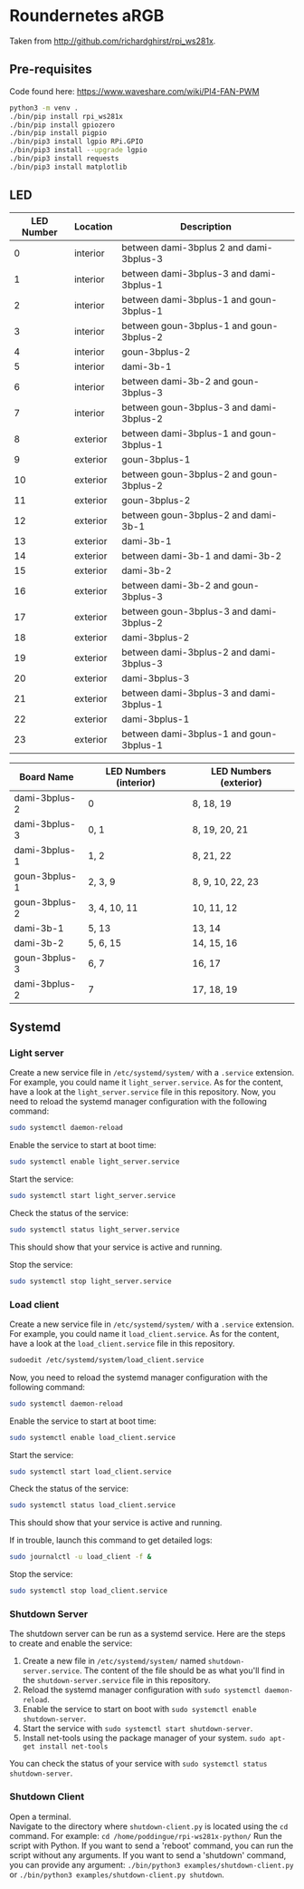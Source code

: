 # Roundernetes aRGB

Taken from  http://github.com/richardghirst/rpi_ws281x.

## Pre-requisites

Code found here: https://www.waveshare.com/wiki/PI4-FAN-PWM
```bash
python3 -m venv .
./bin/pip install rpi_ws281x
./bin/pip install gpiozero
./bin/pip install pigpio
./bin/pip3 install lgpio RPi.GPIO
./bin/pip3 install --upgrade lgpio
./bin/pip3 install requests
./bin/pip3 install matplotlib
```

## LED

| LED Number | Location | Description                             |
|------------|----------|-----------------------------------------|
| 0          | interior | between dami-3bplus 2 and dami-3bplus-3 |
| 1          | interior | between dami-3bplus-3 and dami-3bplus-1 |
| 2          | interior | between dami-3bplus-1 and goun-3bplus-1 |
| 3          | interior | between goun-3bplus-1 and goun-3bplus-2 |
| 4          | interior | goun-3bplus-2                           |
| 5          | interior | dami-3b-1                               |
| 6          | interior | between dami-3b-2 and goun-3bplus-3     |
| 7          | interior | between goun-3bplus-3 and dami-3bplus-2 |
| 8          | exterior | between dami-3bplus-1 and goun-3bplus-1 |
| 9          | exterior | goun-3bplus-1                           |
| 10         | exterior | between goun-3bplus-2 and goun-3bplus-2 |
| 11         | exterior | goun-3bplus-2                           |
| 12         | exterior | between goun-3bplus-2 and dami-3b-1     |
| 13         | exterior | dami-3b-1                               |
| 14         | exterior | between dami-3b-1 and dami-3b-2         |
| 15         | exterior | dami-3b-2                               |
| 16         | exterior | between dami-3b-2 and goun-3bplus-3     |
| 17         | exterior | between goun-3bplus-3 and dami-3bplus-2 |
| 18         | exterior | dami-3bplus-2                           |
| 19         | exterior | between dami-3bplus-2 and dami-3bplus-3 |
| 20         | exterior | dami-3bplus-3                           |
| 21         | exterior | between dami-3bplus-3 and dami-3bplus-1 |
| 22         | exterior | dami-3bplus-1                           |
| 23         | exterior | between dami-3bplus-1 and goun-3bplus-1 |


| Board Name | LED Numbers (interior) | LED Numbers (exterior) |
|------------|------------------------|------------------------|
| dami-3bplus-2 | 0                    | 8, 18, 19             |
| dami-3bplus-3 | 0, 1                 | 8, 19, 20, 21         |
| dami-3bplus-1 | 1, 2                 | 8, 21, 22             |
| goun-3bplus-1 | 2, 3, 9              | 8, 9, 10, 22, 23      |
| goun-3bplus-2 | 3, 4, 10, 11         | 10, 11, 12            |
| dami-3b-1     | 5, 13                | 13, 14                |
| dami-3b-2     | 5, 6, 15             | 14, 15, 16            |
| goun-3bplus-3 | 6, 7                 | 16, 17                |
| dami-3bplus-2 | 7                    | 17, 18, 19            |

## Systemd

### Light server

Create a new service file in `/etc/systemd/system/` with a `.service` extension.
For example, you could name it `light_server.service`. As for the content, have a look at the `light_server.service` file in this repository.
Now, you need to reload the systemd manager configuration with the following command:
```bash
sudo systemctl daemon-reload
```
Enable the service to start at boot time:
```bash
sudo systemctl enable light_server.service
```
Start the service:
```bash
sudo systemctl start light_server.service
```
Check the status of the service:
```bash
sudo systemctl status light_server.service
```
This should show that your service is active and running.

Stop the service:
```bash
sudo systemctl stop light_server.service
```

### Load client

Create a new service file in `/etc/systemd/system/` with a `.service` extension.
For example, you could name it `load_client.service`. As for the content, have a look at the `load_client.service` file in this repository.

```bash
sudoedit /etc/systemd/system/load_client.service
```

Now, you need to reload the systemd manager configuration with the following command:
```bash
sudo systemctl daemon-reload
```
Enable the service to start at boot time:
```bash
sudo systemctl enable load_client.service
```
Start the service:
```bash
sudo systemctl start load_client.service
```
Check the status of the service:
```bash
sudo systemctl status load_client.service
```
This should show that your service is active and running.

If in trouble, launch this command to get detailed logs:
```bash
sudo journalctl -u load_client -f &
```

Stop the service:
```bash
sudo systemctl stop load_client.service
```

### Shutdown Server

The shutdown server can be run as a systemd service. Here are the steps to create and enable the service:

1. Create a new file in `/etc/systemd/system/` named `shutdown-server.service`. The content of the file should be as what you'll find in the `shutdown-server.service` file in this repository.
2. Reload the systemd manager configuration with `sudo systemctl daemon-reload`.  
3. Enable the service to start on boot with `sudo systemctl enable shutdown-server`.  
4. Start the service with `sudo systemctl start shutdown-server`.  
5. Install net-tools using the package manager of your system. `sudo apt-get install net-tools`

You can check the status of your service with `sudo systemctl status shutdown-server`.  

### Shutdown Client

Open a terminal.  
Navigate to the directory where `shutdown-client.py` is located using the `cd` command.
For example:
`cd /home/poddingue/rpi-ws281x-python/`
Run the script with Python. If you want to send a 'reboot' command, you can run the script without any arguments. If you want to send a 'shutdown' command, you can provide any argument:
`./bin/python3 examples/shutdown-client.py` or
`./bin/python3 examples/shutdown-client.py shutdown`.